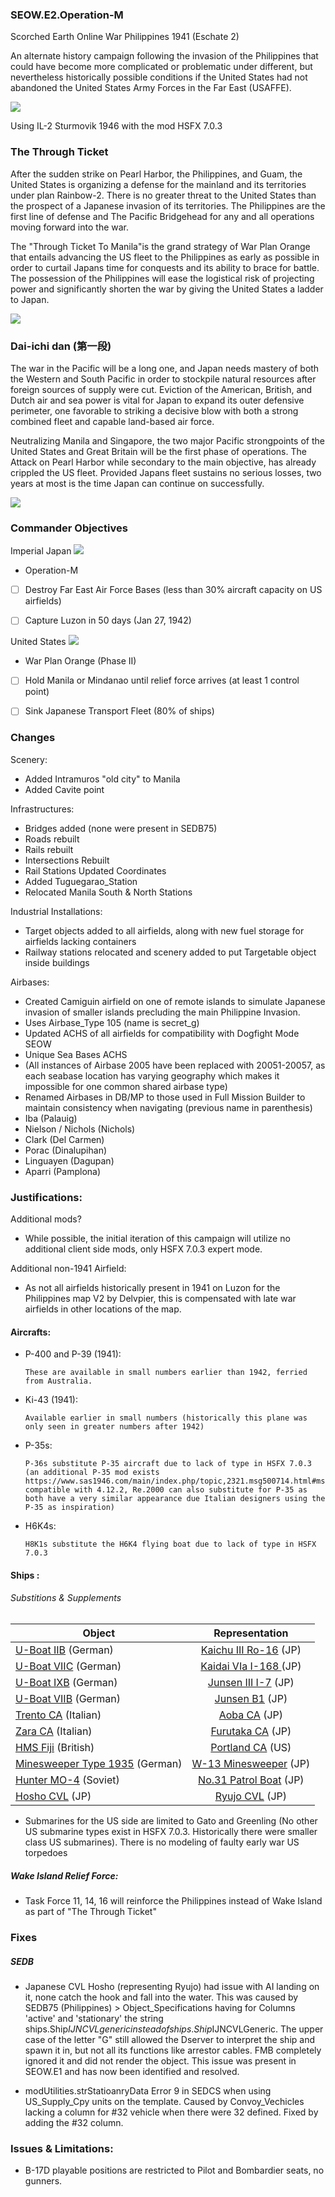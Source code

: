 ### SEOW.E2.Operation-M

Scorched Earth Online War 
Philippines 1941 (Eschate 2) 

An alternate history campaign following the invasion of the Philippines that could have become more complicated or problematic under different, but nevertheless historically possible conditions if the United States had not abandoned the United States Army Forces in the Far East (USAFFE).

![](https://github.com/SAPHROF/SEOW.E2.Operation-M/blob/main/Readme/SEOW.E2.POSTER1b.png?raw=true)

Using IL-2 Sturmovik 1946 with the mod HSFX 7.0.3

### The Through Ticket
After the sudden strike on Pearl Harbor, the Philippines, and Guam, the United States is organizing a defense for the mainland and its territories under plan Rainbow-2. There is no greater threat to the United States than the prospect of a Japanese invasion of its territories. The Philippines are the first line of defense and The Pacific Bridgehead for any and all operations moving forward into the war.

The "Through Ticket To Manila"is the grand strategy of War Plan Orange that entails advancing the US fleet to the Philippines as early as possible in order to curtail Japans time for conquests and its ability to brace for battle. The possession of the Philippines will ease the logistical risk of projecting power and significantly shorten the war by giving the United States a ladder to Japan.

![](https://github.com/SAPHROF/SEOW.E2.Operation-M/blob/main/Research/1925_Through_Ticket_Manila.png?raw=true)

###  Dai-ichi dan (第一段)
The war in the Pacific will be a long one, and Japan needs mastery of both the Western and South Pacific in order to stockpile natural resources after foreign sources of supply were cut. Eviction of the American, British, and Dutch air and sea power is vital for Japan to expand its outer defensive perimeter, one favorable to striking a decisive blow with both a strong combined fleet and capable land-based air force.

Neutralizing Manila and Singapore, the two major Pacific strongpoints of the United States and Great Britain will be the first phase of operations. The Attack on Pearl Harbor while secondary to the main objective, has already crippled the US fleet. Provided Japans fleet sustains no serious losses, two years at most is the time Japan can continue on successfully.

![](https://github.com/SAPHROF/SEOW.E2.Operation-M/blob/main/Research/1940_Japanese_Operations.png?raw=true)

### Commander Objectives

Imperial Japan  ![](https://github.com/SAPHROF/SEOW.E2.Operation-M/blob/main/Readme/Europe-Japan.gif?raw=true)
+  Operation-M
 + [ ] Destroy Far East Air Force Bases (less than 30% aircraft capacity on US airfields)
 + [ ] Capture Luzon in 50 days (Jan 27, 1942)
 

United States ![](https://github.com/SAPHROF/SEOW.E2.Operation-M/blob/main/Readme/Europe-USA.png?raw=true)
+ War Plan Orange (Phase II)
 + [ ] Hold Manila or Mindanao until relief force arrives (at least 1 control point)
 + [ ] Sink Japanese Transport Fleet (80% of ships)


### Changes

Scenery:
+ Added Intramuros "old city" to Manila
+ Added Cavite point


Infrastructures:
+ Bridges added (none were present in SEDB75)
+ Roads rebuilt 
+ Rails rebuilt
+ Intersections Rebuilt
+ Rail Stations Updated Coordinates
+ Added Tuguegarao_Station
+ Relocated Manila South & North Stations

Industrial Installations:
+ Target objects added to all airfields, along with new fuel storage for airfields lacking containers
+ Railway stations relocated and scenery added to put Targetable object inside buildings

Airbases:
+ Created Camiguin airfield on one of remote islands to simulate Japanese invasion of smaller islands precluding the main Philippine Invasion.
 + Uses Airbase_Type 105 (name is secret_g)
+ Updated ACHS of all airfields for compatibility with Dogfight Mode SEOW
+ Unique Sea Bases ACHS
+ (All instances of Airbase 2005 have been replaced with 20051-20057, as each seabase location has varying geography which makes it impossible for one common shared airbase type)
+ Renamed Airbases in DB/MP to those used in Full Mission Builder to maintain consistency when navigating (previous name in parenthesis)
 + Iba (Palauig)
 + Nielson / Nichols (Nichols)
 + Clark (Del Carmen)
 + Porac (Dinalupihan)
 + Linguayen (Dagupan)
 + Aparri (Pamplona)

### Justifications:

Additional mods?
+ While possible, the initial iteration of this campaign will utilize no additional client side mods, only HSFX 7.0.3 expert mode.

Additional non-1941 Airfield:
+ As not all airfields historically present in 1941 on Luzon for the Philippines map V2 by Delvpier, this is compensated with late war airfields in other locations of the map.

#### Aircrafts:
+ P-400 and P-39 (1941): 

      These are available in small numbers earlier than 1942, ferried from Australia.


+ Ki-43 (1941):

      Available earlier in small numbers (historically this plane was only seen in greater numbers after 1942)

+ P-35s:

      P-36s substitute P-35 aircraft due to lack of type in HSFX 7.0.3 (an additional P-35 mod exists https://www.sas1946.com/main/index.php/topic,2321.msg500714.html#msg500714, compatible with 4.12.2, Re.2000 can also substitute for P-35 as both have a very similar appearance due Italian designers using the P-35 as inspiration)

+ H6K4s:
    
      H8K1s substitute the H6K4 flying boat due to lack of type in HSFX 7.0.3


#### Ships :

###### Substitions & Supplements

| Object | Representation           |
| ------------- |:-------------:|
| [U-Boat IIB](https://en.wikipedia.org/wiki/Type_II_submarine#Type_IIB) (German) | [Kaichu III Ro-16](https://en.wikipedia.org/wiki/Kaich%C5%AB_type_submarine#Kaich%C5%AB_III_(Ro-16_class)) (JP) |
| [U-Boat VIIC](https://en.wikipedia.org/wiki/Type_VII_submarine#Type_VIIC) (German) | [Kaidai VIa I-168 ](https://en.wikipedia.org/wiki/Kaidai-type_submarine#Kaidai_VIa/b_(I-168_class_and_I-174_class)) (JP) |
| [U-Boat IXB](https://en.wikipedia.org/wiki/German_Type_IXB_submarine) (German) | [Junsen III I-7](https://en.wikipedia.org/wiki/Junsen_type_submarine#Junsen_III_(I-7_class)) (JP)|
| [U-Boat VIIB](https://en.wikipedia.org/wiki/Type_VII_submarine#Type_VIIB) (German) | [Junsen B1](https://en.wikipedia.org/wiki/Type_B1_submarine) (JP)|
| [Trento CA](https://en.wikipedia.org/wiki/Trento-class_cruiser) (Italian) | [Aoba CA](https://en.wikipedia.org/wiki/Aoba-class_cruiser)  (JP) |
| [Zara CA](https://en.wikipedia.org/wiki/Zara-class_cruiser) (Italian) | [Furutaka CA](https://en.wikipedia.org/wiki/Furutaka-class_cruiser) (JP) |
| [HMS Fiji](https://en.wikipedia.org/wiki/HMS_Fiji_(58)) (British) | [Portland CA](https://en.wikipedia.org/wiki/Portland-class_cruiser) (US) |
| [Minesweeper Type 1935](https://en.wikipedia.org/wiki/M-class_minesweeper_(Germany)#M1935) (German) | [W-13 Minesweeper](https://en.wikipedia.org/wiki/W-13-class_minesweeper) (JP) |
| [Hunter MO-4](https://en.wikipedia.org/wiki/MO-class_small_guard_ship) (Soviet) | [No.31 Patrol Boat](https://en.wikipedia.org/wiki/No.31-class_patrol_boat) (JP) |
| [Hosho CVL](https://en.wikipedia.org/wiki/Japanese_aircraft_carrier_H%C5%8Dsh%C5%8D) (JP)| [Ryujo CVL](https://en.wikipedia.org/wiki/Japanese_aircraft_carrier_Ry%C5%ABj%C5%8D) (JP)|

+ Submarines for the US side are limited to Gato and Greenling (No other US submarine types exist in HSFX 7.0.3. Historically there were smaller class US submarines). There is no modeling of faulty early war US torpedoes

##### Wake Island Relief Force:
+ Task Force 11, 14, 16 will reinforce the Philippines instead of Wake Island as part of "The Through Ticket"

### Fixes
##### SEDB
+ Japanese CVL Hosho (representing Ryujo) had issue with AI landing on it, none catch the hook and fall into the water. This was caused by SEDB75 (Philippines) > Object_Specifications having for Columns 'active' and 'stationary' the string ships.Ship$IJNCVLgeneric instead of ships.Ship$IJNCVLGeneric. The upper case of the letter "G" still allowed the Dserver to interpret the ship and spawn it in, but not all its functions like arrestor cables. FMB completely ignored it and did not render the object. This issue was present in SEOW.E1 and has now been identified and resolved.
	
+ modUtilities.strStatioanryData Error 9 in SEDCS when using US_Supply_Cpy units on the template. Caused by Convoy_Vechicles lacking a column for #32 vehicle when there were 32 defined. Fixed by adding the #32 column.



### Issues & Limitations:
+ B-17D playable positions are restricted to Pilot and Bombardier seats, no gunners.


